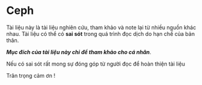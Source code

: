 # Ceph

Tài liệu này là tài liệu nghiên cứu, tham khảo và note lại từ nhiều nguồn khác nhau. Tài liệu có thể có **sai sót** trong quá trình đọc dịch do hạn chế của bản thân.

***Mục đích của tài liệu này chỉ để tham khảo cho cá nhân***.

Nếu có sai sót rất mong sự đóng góp từ người đọc để hoàn thiện tài liệu

Trân trọng cảm ơn !
